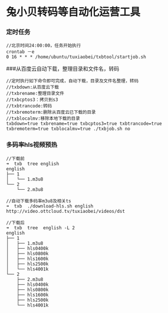 # 兔小贝转码等自动化运营工具

### 定时任务
	
	//北京时间24:00:00，任务开始执行
	crontab －e
	0 16 * * * /home/ubuntu/tuxiaobei/txbtool/startjob.sh

###从百度云自动下载，整理目录和文件名，转码

	//定时执行如下命令即可完成，自动下载，目录及文件名整理，转码
	//txbdown:从百度云下载
	//txbrename:整理目录文件
	//txbcptos3：拷贝到s3
	//txbtrancode:转码
	//txbremoterm:删除从百度云已下载的目录
	//txblocalmv:移除本地下载的目录
	txbdown=true txbrename=true txbcptos3=true txbtrancode=true txbremoterm=true txblocalmv=true ./txbjob.sh no
	
	
### 多码率hls视频预热

	//下载前
	➜  txb  tree english
	english
	├── 1
	│   └── 1.m3u8
	└── 2
	    └── 2.m3u8

	//自动下载多码率m3u8及相关ts
	➜  txb  ./download-hls.sh english http://video.ottcloud.tv/tuxiaobei/videos/dst
	
	//下载后
	➜  txb  tree  english -L 2
	english
	├── 1
	│   ├── 1.m3u8
	│   ├── hls0400k
	│   ├── hls0800k
	│   ├── hls1600k
	│   ├── hls2500k
	│   └── hls4001k
	└── 2
	    ├── 2.m3u8
	    ├── hls0400k
	    ├── hls0800k
	    ├── hls1600k
	    ├── hls2500k
	    └── hls4001k